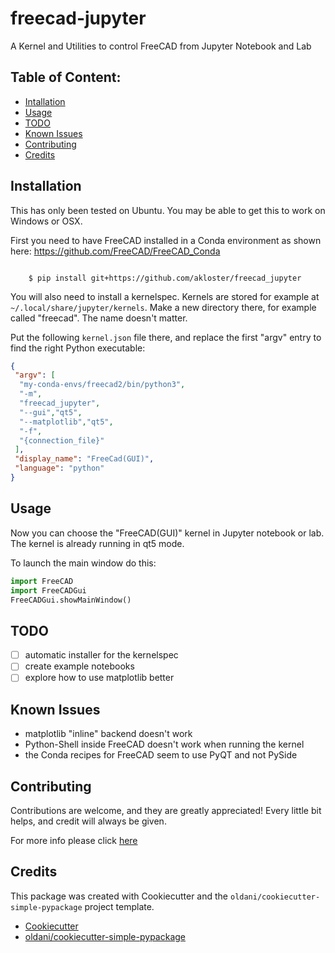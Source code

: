 # freecad-jupyter

A Kernel and Utilities to control FreeCAD from Jupyter Notebook and Lab

## Table of Content:

- [Intallation](#installation)
- [Usage](#usage)
- [TODO](#todo)
- [Known Issues](#known-issues)
- [Contributing](#contributing)
- [Credits](#credits)

## Installation

This has only been tested on Ubuntu. You may be able to get this to work on Windows or OSX.

First you need to have FreeCAD installed in a Conda environment as shown here: https://github.com/FreeCAD/FreeCAD_Conda

```batch

    $ pip install git+https://github.com/akloster/freecad_jupyter
```

You will also need to install a kernelspec. Kernels are stored for example at `~/.local/share/jupyter/kernels`. Make a new directory there, for example called "freecad". The name doesn't matter.

Put the following `kernel.json` file there, and replace the first "argv" entry to find the right Python executable:

```json
{
 "argv": [
  "my-conda-envs/freecad2/bin/python3",
  "-m",
  "freecad_jupyter",
  "--gui","qt5",
  "--matplotlib","qt5",
  "-f",
  "{connection_file}"
 ],
 "display_name": "FreeCad(GUI)",
 "language": "python"
}
```
## Usage

Now you can choose the "FreeCAD(GUI)" kernel in Jupyter notebook or lab. The kernel is already running in qt5 mode.

To launch the main window do this:

```python
import FreeCAD
import FreeCADGui
FreeCADGui.showMainWindow()
```

## TODO

- [ ] automatic installer for the kernelspec
- [ ] create example notebooks
- [ ] explore how to use matplotlib better

## Known Issues

- matplotlib "inline" backend doesn't work
- Python-Shell inside FreeCAD doesn't work when running the kernel
- the Conda recipes for FreeCAD seem to use PyQT and not PySide


## Contributing

Contributions are welcome, and they are greatly appreciated! Every
little bit helps, and credit will always be given.

For more info please click [here](./CONTRIBUTING.md)


## Credits

This package was created with Cookiecutter and the `oldani/cookiecutter-simple-pypackage` project template.

- [Cookiecutter](https://github.com/audreyr/cookiecutter)
- [oldani/cookiecutter-simple-pypackage](https://github.com/oldani/cookiecutter-simple-pypackage)
